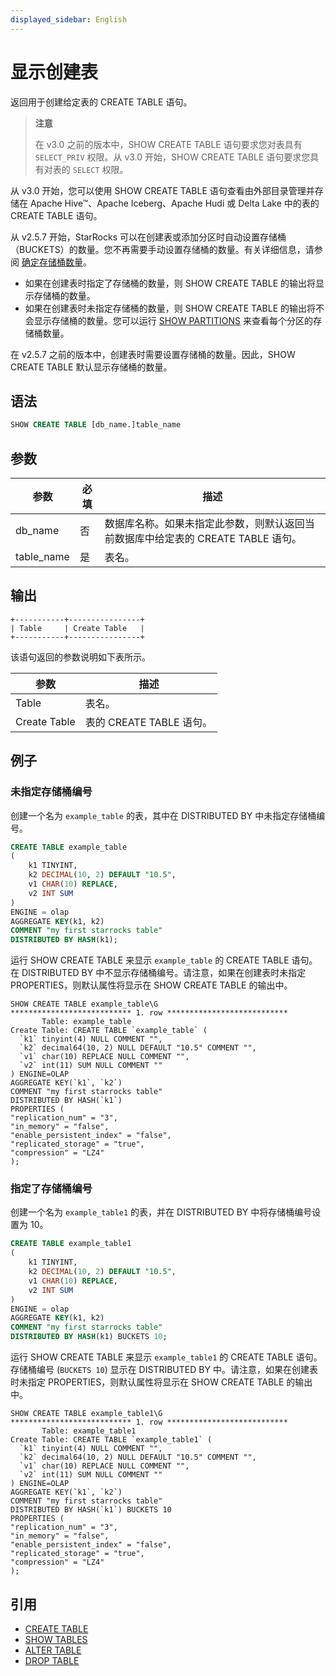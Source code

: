 ```yaml
---
displayed_sidebar: English
---
```


# 显示创建表

返回用于创建给定表的 CREATE TABLE 语句。

> **注意**
>
> 在 v3.0 之前的版本中，SHOW CREATE TABLE 语句要求您对表具有 `SELECT_PRIV` 权限。从 v3.0 开始，SHOW CREATE TABLE 语句要求您具有对表的 `SELECT` 权限。

从 v3.0 开始，您可以使用 SHOW CREATE TABLE 语句查看由外部目录管理并存储在 Apache Hive™、Apache Iceberg、Apache Hudi 或 Delta Lake 中的表的 CREATE TABLE 语句。

从 v2.5.7 开始，StarRocks 可以在创建表或添加分区时自动设置存储桶（BUCKETS）的数量。您不再需要手动设置存储桶的数量。有关详细信息，请参阅 [确定存储桶数量](../../../table_design/Data_distribution.md#determine-the-number-of-buckets)。

- 如果在创建表时指定了存储桶的数量，则 SHOW CREATE TABLE 的输出将显示存储桶的数量。
- 如果在创建表时未指定存储桶的数量，则 SHOW CREATE TABLE 的输出将不会显示存储桶的数量。您可以运行 [SHOW PARTITIONS](SHOW_PARTITIONS.md) 来查看每个分区的存储桶数量。

在 v2.5.7 之前的版本中，创建表时需要设置存储桶的数量。因此，SHOW CREATE TABLE 默认显示存储桶的数量。

## 语法

```SQL
SHOW CREATE TABLE [db_name.]table_name
```

## 参数

| **参数** | **必填** | **描述**                                              |
| ------------- | ------------ | ------------------------------------------------------------ |
| db_name       | 否           | 数据库名称。如果未指定此参数，则默认返回当前数据库中给定表的 CREATE TABLE 语句。 |
| table_name    | 是          | 表名。                                              |

## 输出

```Plain
+-----------+----------------+
| Table     | Create Table   |                                               
+-----------+----------------+
```

该语句返回的参数说明如下表所示。

| **参数** | **描述**                          |
| ------------- | ---------------------------------------- |
| Table         | 表名。                          |
| Create Table  | 表的 CREATE TABLE 语句。 |

## 例子

### 未指定存储桶编号

创建一个名为 `example_table` 的表，其中在 DISTRIBUTED BY 中未指定存储桶编号。

```SQL
CREATE TABLE example_table
(
    k1 TINYINT,
    k2 DECIMAL(10, 2) DEFAULT "10.5",
    v1 CHAR(10) REPLACE,
    v2 INT SUM
)
ENGINE = olap
AGGREGATE KEY(k1, k2)
COMMENT "my first starrocks table"
DISTRIBUTED BY HASH(k1);
```

运行 SHOW CREATE TABLE 来显示 `example_table` 的 CREATE TABLE 语句。在 DISTRIBUTED BY 中不显示存储桶编号。请注意，如果在创建表时未指定 PROPERTIES，则默认属性将显示在 SHOW CREATE TABLE 的输出中。

```Plain
SHOW CREATE TABLE example_table\G
*************************** 1. row ***************************
       Table: example_table
Create Table: CREATE TABLE `example_table` (
  `k1` tinyint(4) NULL COMMENT "",
  `k2` decimal64(10, 2) NULL DEFAULT "10.5" COMMENT "",
  `v1` char(10) REPLACE NULL COMMENT "",
  `v2` int(11) SUM NULL COMMENT ""
) ENGINE=OLAP 
AGGREGATE KEY(`k1`, `k2`)
COMMENT "my first starrocks table"
DISTRIBUTED BY HASH(`k1`)
PROPERTIES (
"replication_num" = "3",
"in_memory" = "false",
"enable_persistent_index" = "false",
"replicated_storage" = "true",
"compression" = "LZ4"
);
```

### 指定了存储桶编号

创建一个名为 `example_table1` 的表，并在 DISTRIBUTED BY 中将存储桶编号设置为 10。

```SQL
CREATE TABLE example_table1
(
    k1 TINYINT,
    k2 DECIMAL(10, 2) DEFAULT "10.5",
    v1 CHAR(10) REPLACE,
    v2 INT SUM
)
ENGINE = olap
AGGREGATE KEY(k1, k2)
COMMENT "my first starrocks table"
DISTRIBUTED BY HASH(k1) BUCKETS 10;
```

运行 SHOW CREATE TABLE 来显示 `example_table1` 的 CREATE TABLE 语句。存储桶编号 (`BUCKETS 10`) 显示在 DISTRIBUTED BY 中。请注意，如果在创建表时未指定 PROPERTIES，则默认属性将显示在 SHOW CREATE TABLE 的输出中。

```plain
SHOW CREATE TABLE example_table1\G
*************************** 1. row ***************************
       Table: example_table1
Create Table: CREATE TABLE `example_table1` (
  `k1` tinyint(4) NULL COMMENT "",
  `k2` decimal64(10, 2) NULL DEFAULT "10.5" COMMENT "",
  `v1` char(10) REPLACE NULL COMMENT "",
  `v2` int(11) SUM NULL COMMENT ""
) ENGINE=OLAP 
AGGREGATE KEY(`k1`, `k2`)
COMMENT "my first starrocks table"
DISTRIBUTED BY HASH(`k1`) BUCKETS 10 
PROPERTIES (
"replication_num" = "3",
"in_memory" = "false",
"enable_persistent_index" = "false",
"replicated_storage" = "true",
"compression" = "LZ4"
);
```

## 引用

- [CREATE TABLE](../data-definition/CREATE_TABLE.md)
- [SHOW TABLES](../data-manipulation/SHOW_TABLES.md)
- [ALTER TABLE](../data-definition/ALTER_TABLE.md)
- [DROP TABLE](../data-definition/DROP_TABLE.md)
